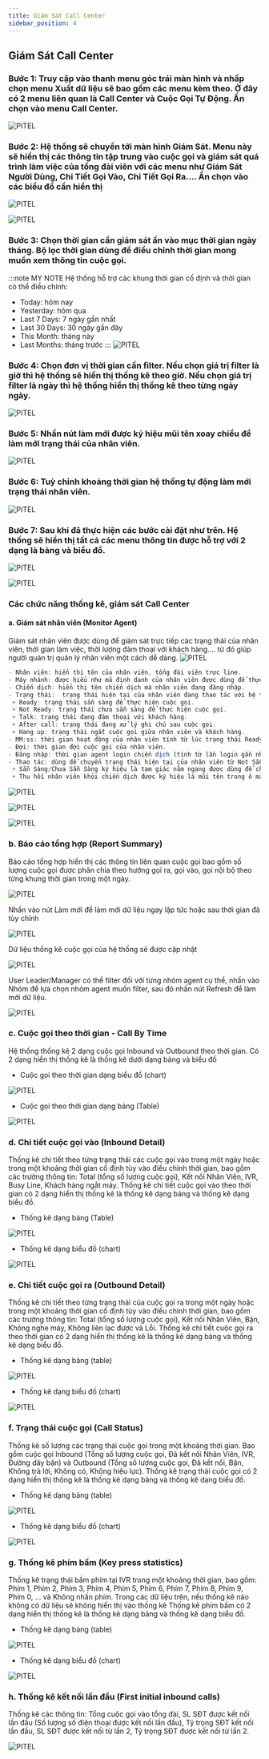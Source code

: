 ```yaml
---
title: Giám Sát Call Center
sidebar_position: 4
---
```


## Giám Sát Call Center

### Bước 1: Truy cập vào thanh menu góc trái màn hình và nhấp chọn menu Xuất dữ liệu sẽ bao gồm các menu kèm theo. Ở đây có 2 menu liên quan là Call Center và Cuộc Gọi Tự Động. Ấn chọn vào menu Call Center.
![PITEL](./img/monitor-callcenter1.png)

### Bước 2: Hệ thống sẽ chuyển tới màn hình Giám Sát. Menu này sẽ hiển thị các thông tin tập trung vào cuộc gọi và giám sát quá trình làm việc của tổng đài viên với các menu như Giám Sát Người Dùng, Chi Tiết Gọi Vào, Chi Tiết Gọi Ra…. Ấn chọn vào các biểu đồ cần hiển thị
![PITEL](./img/monitor-callcenter2.png)

![PITEL](./img/monitor-callcenter3.png)
### Bước 3: Chọn thời gian cần giám sát ấn vào mục thời gian ngày tháng. Bộ lọc thời gian dùng để điều chỉnh thời gian mong muốn xem thông tin cuộc gọi.

:::note MY NOTE
Hệ thống hỗ trợ các khung thời gian cố định và thời gian có thể điều chỉnh:
+ Today: hôm nay
+ Yesterday: hôm qua
+ Last 7 Days: 7 ngày gần nhất
+ Last 30 Days: 30 ngày gần đây
+ This Month: tháng này
+ Last Months: tháng trước
:::
![PITEL](./img/monitor-callcenter4.png)

### Bước 4: Chọn đơn vị thời gian cần filter. Nếu chọn giá trị filter là giờ thì hệ thống sẽ hiển thị thống kê theo giờ. Nếu chọn giá trị filter là ngày thì hệ thống hiển thị thống kê theo từng ngày ngày.
![PITEL](./img/monitor-callcenter5.png)

### Bước 5: Nhấn nút làm mới được ký hiệu mũi tên xoay chiều để làm mới trạng thái của nhân viên.
![PITEL](./img/monitor-callcenter6.png)

### Bước 6: Tuỳ chỉnh khoảng thời gian hệ thống tự động làm mới trạng thái nhân viên.
![PITEL](./img/monitor-callcenter7.png)

### Bước 7: Sau khi đã thực hiện các bước cài đặt như trên. Hệ thống sẽ hiển thị tất cả các menu thông tin được hỗ trợ với 2 dạng là bảng và biểu đồ.
![PITEL](./img/monitor-callcenter8.png)

![PITEL](./img/monitor-callcenter9.png)


### Các chức năng thống kê, giám sát Call Center

#### a.	Giám sát nhân viên (Monitor Agent)
Giám sát nhân viên được dùng để giám sát trực tiếp các trạng thái của nhân viên, thời gian làm việc, thời lượng đàm thoại với khách hàng…. từ đó giúp người quản trị quản lý nhân viên một cách dễ dàng.
![PITEL](./img/monitor-callcenter10.png)

```jsx title="Giải thích thông số"
- Nhân viên: hiển thị tên của nhân viên, tổng đài viên trực line.
- Máy nhánh: được hiểu như mã định danh của nhân viên được dùng để thực hiện cuộc gọi ra và đón cuộc gọi vào nếu có thiết lập.
- Chiến dịch: hiển thị tên chiến dịch mà nhân viên đang đăng nhập.
- Trạng thái:  trạng thái hiện tại của nhân viên đang thao tác với hệ thống. Có những trạng thái như sau Sẵn Sàng (Ready), Chưa Sẵn Sàng (Not Ready), Trạng thái sau cuộc gọi (Dispo)
 + Ready: trạng thái sẵn sàng để thực hiện cuộc gọi.
 + Not Ready: trạng thái chưa sẵn sàng để thực hiện cuộc gọi.
 + Talk: trạng thái đang đàm thoại với khách hàng.
 + After call: trạng thái đang xử lý ghi chú sau cuộc gọi.
 + Hang up: trạng thái ngắt cuộc gọi giữa nhân viên và khách hàng.
- MM:ss: thời gian hoạt động của nhân viên tính từ lúc trạng thái Ready, Talk, Hangup và After call. Kết thúc một cuộc gọi thông số này sẽ tự động làm mới về 0.
- Đợi: thời gian đợi cuộc gọi của nhân viên.
- Đăng nhập: thời gian agent login chiến dịch (tính từ lần login gần nhất, sẽ được làm mới khi agent login/logout chiến dịch.
- Thao tác: dùng để chuyển trạng thái hiện tại của nhân viên từ Not Sẵn Sàng sang Sẵn Sàng và ngược lại hoặc thu hồi nhân viên ra khỏi chiến dịch.
 + Sẵn Sàng/Chưa Sẵn Sàng ký hiệu là tam giác nằm ngang được dùng để chuyển trạng thái giữa Sẵn Sàng và Not Sẵn Sàng.
 + Thu hồi nhân viên khỏi chiến dịch được ký hiệu là mũi tên trong ô màu đỏ được dùng để thu hồi nhân viên đang đăng nhập trong một chiến dịch cụ thể.
 ```
![PITEL](./img/monitor-callcenter11.png)

![PITEL](./img/monitor-callcenter12.png)

![PITEL](./img/monitor-callcenter13.png)

### b.	Báo cáo tổng hợp (Report Summary)
Báo cáo tổng hợp hiển thị các thông tin liên quan cuộc gọi bao gồm số lượng cuộc gọi được phân chia theo hướng gọi ra, gọi vào, gọi nội bộ theo từng khung thời gian trong một ngày.

![PITEL](./img/monitor-callcenter14.png)

Nhấn vào nút Làm mới để làm mới dữ liệu ngay lập tức hoặc sau thời gian đã tùy chỉnh

![PITEL](./img/monitor-callcenter15.png)

Dữ liệu thống kê cuộc gọi của hệ thống sẽ được cập nhật

![PITEL](./img/monitor-callcenter16.png)

User Leader/Manager có thể filter đối với từng nhóm agent cụ thể, nhấn vào Nhóm để lựa chọn nhóm agent muốn filter, sau đó nhấn nút Refresh để làm mới dữ liệu.

![PITEL](./img/monitor-callcenter17.png)

### c.	Cuộc gọi theo thời gian - Call By Time
Hệ thống thống kê 2 dạng cuộc gọi Inbound và Outbound theo thời gian. Có 2 dạng hiển thị thống kê là thống kê dưới dạng bảng và biểu đồ

- Cuộc gọi theo thời gian dạng biểu đồ (chart)

![PITEL](./img/monitor-callcenter18.png)

- Cuộc gọi theo thời gian dạng bảng (Table)

![PITEL](./img/monitor-callcenter19.png)

### d.	Chi tiết cuộc gọi vào (Inbound Detail)
Thống kê chi tiết theo từng trạng thái các cuộc gọi vào trong một ngày hoặc trong một khoảng thời gian cố định tùy vào điều chỉnh thời gian, bao gồm các trường thông tin: Total (tổng số lượng cuộc gọi), Kết nối Nhân Viên, IVR, Busy Line, Khách hàng ngắt máy.
Thống kê chi tiết cuộc gọi vào theo thời gian có 2 dạng hiển thị thống kê là thống kê dạng bảng và thống kê dạng biểu đồ.

- Thống kê dạng bảng (Table)

![PITEL](./img/monitor-callcenter20.png)

- Thống kê dạng biểu đồ (chart)

![PITEL](./img/monitor-callcenter21.png)

### e.	Chi tiết cuộc gọi ra (Outbound Detail)
Thống kê chi tiết theo từng trạng thái của cuộc gọi ra trong một ngày hoặc trong một khoảng thời gian cố định tùy vào điều chỉnh thời gian, bao gồm các trường thông tin: Total (tổng số lượng cuộc gọi), Kết nối Nhân Viên, Bận, Không nghe máy, Không liên lạc được và Lỗi.
Thống kê chi tiết cuộc gọi ra theo thời gian có 2 dạng hiển thị thống kê là thống kê dạng bảng và thống kê dạng biểu đồ.

- Thống kê dạng bảng (table)

![PITEL](./img/monitor-callcenter22.png)

- Thống kê dạng biểu đồ (chart)

![PITEL](./img/monitor-callcenter23.png)

### f.	Trạng thái cuộc gọi (Call Status)
Thống kê số lượng các trạng thái cuộc gọi trong một khoảng thời gian. Bao gồm cuộc gọi Inbound (Tổng số lượng cuộc gọi, Đã kết nối Nhân Viên, IVR, Đường dây bận) và Outbound (Tổng số lượng cuộc gọi, Đã kết nối, Bận, Không trả lời, Không có, Không hiệu lực).
Thống kê trạng thái cuộc gọi có 2 dạng hiển thị thống kê là thống kê dạng bảng và thống kê dạng biểu đồ.

- Thống kê dạng bảng (table)

![PITEL](./img/monitor-callcenter24.png)

- Thống kê dạng biểu đồ (chart)

![PITEL](./img/monitor-callcenter25.png)

### g.	Thống kê phím bấm (Key press statistics)
Thống kê trạng thái bấm phím tại IVR trong một khoảng thời gian, bao gồm: Phím 1, Phím 2, Phím 3, Phím 4, Phím 5, Phím 6, Phím 7, Phím 8, Phím 9, Phím 0, ... và Không nhấn phím. Trong các dữ liệu trên, nếu thống kê nào không có dữ liệu sẽ không hiển thị vào thống kê
Thống kê phím bấm có 2 dạng hiển thị thống kê là thống kê dạng bảng và thống kê dạng biểu đồ.

- Thống kê dạng bảng (table)

![PITEL](./img/monitor-callcenter26.png)

- Thống kê dạng biểu đồ (chart)

![PITEL](./img/monitor-callcenter27.png)

### h.	Thống kê kết nối lần đầu (First initial inbound calls)
Thống kê các thông tin: Tổng cuộc gọi vào tổng đài, SL SĐT được kết nối lần đầu (Số lượng số điện thoại được kết nối lần đầu), Tỷ trọng SĐT kết nối lần đầu, SL SĐT được kết nối từ lần 2, Tỷ trọng SĐT được kết nối từ lần 2.

![PITEL](./img/monitor-callcenter28.png)